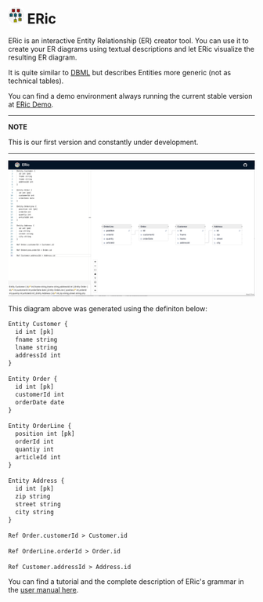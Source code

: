 # <img src="src/logo.png" alt="logo" width="32"/> ERic	

ERic is an interactive Entity Relationship (ER) creator tool. You can use it to create your ER diagrams using textual descriptions and let ERic visualize the resulting ER diagram.

It is quite similar to [DBML](https://dbml.dbdiagram.io/) but describes Entities more generic (not as technical tables).

You can find a demo environment always running the current stable version at [ERic Demo](https://demoeric.netlify.app/).

---
**NOTE**

This is our first version and constantly under development.

---

![eric.png](eric.png)

This diagram above was generated using the definiton below:

```
Entity Customer {
  id int [pk]
  fname string
  lname string
  addressId int
}

Entity Order {
  id int [pk]
  customerId int
  orderDate date
}

Entity OrderLine {
  position int [pk]
  orderId int
  quantiy int
  articleId int
}

Entity Address {
  id int [pk]
  zip string
  street string
  city string  
}

Ref Order.customerId > Customer.id

Ref OrderLine.orderId > Order.id

Ref Customer.addressId > Address.id
```

You can find a tutorial and the complete description of ERic's grammar in the [user manual here](doc/Userdoc.md).
